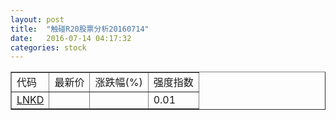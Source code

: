 ```yaml
---
layout: post
title:  "触碰R20股票分析20160714"
date:   2016-07-14 04:17:32
categories: stock
---
```

<script type="text/javascript">
var stockList = []
stockList.push('gb_lnkd');
</script>

<table border="1">
 <tr>
 <td>代码</td>
  <td>最新价</td>
  <td>涨跌幅(%)</td>
 <td>强度指数</td>
</tr>
  <tr id="lnkd"><td><a href="http://stock.finance.sina.com.cn/usstock/quotes/LNKD.html" target="_blank">LNKD</a></td><td></td><td></td><td>0.01</td></tr>
</table>
